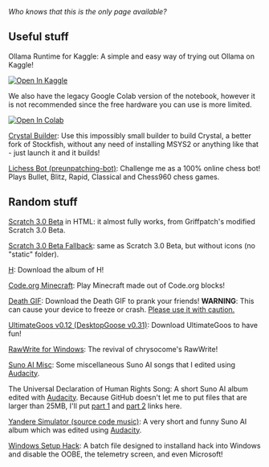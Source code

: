 <html>
   <head>
   </head>
   <body>
      <p>
         <i>Who knows that this is the only page available?</i>
      </p>
      <h2>
         Useful stuff
      </h2>
      <p>
         Ollama Runtime for Kaggle: A simple and easy way of trying out Ollama on Kaggle!
      <p></p>
      <a href="https://www.kaggle.com/code/preunpatching/ollama-runtime-for-kaggle" target="_parent"><img src="https://kaggle.com/static/images/open-in-kaggle.svg" alt="Open In Kaggle"/></a>
      <p></p>
         We also have the legacy Google Colab version of the notebook, however it is not recommended since the free hardware you can use is more limited.
         <p></p>
         <a href="https://colab.research.google.com/github/preunpatching/preunpatching.github.io/blob/main/Ollama_Runtime_for_Google_Colab.ipynb" target="_parent"><img src="https://colab.research.google.com/assets/colab-badge.svg" alt="Open In Colab"/></a>
      </p>
      <p>
         <a href="crbuild.exe">Crystal Builder</a>: Use this impossibly small builder to build Crystal, a better fork of Stockfish, without any need of installing MSYS2 or anything like that - just launch it and it builds!
      </p>
      <p>
         <a href="https://lichess.org/@/preunpatching-bot">Lichess Bot (preunpatching-bot)</a>: Challenge me as a 100% online chess bot! Plays Bullet, Blitz, Rapid, Classical and Chess960 chess games.
      </p>
     <h2>Random stuff</h2>
      <p>
         <a href="/Scratch 3.0 Beta/Scratch 3.0 Beta.html">Scratch 3.0 Beta</a> in HTML: it almost fully works, from Griffpatch's modified Scratch 3.0 Beta.
      </p>
      <p>
         <a href="/Scratch 3.0 Beta Fallback/Scratch 3.0 Beta.html">Scratch 3.0 Beta Fallback</a>: same as Scratch 3.0 Beta, but without icons (no "static" folder). 
      </p>
      <p>
         <a href="h.zip">H</a>: Download the album of H!
      </p>
      <p>
         <a href="https://studio.code.org/c/2178019603">Code.org Minecraft</a>: Play Minecraft made out of Code.org blocks!
      </p>
      <p>
         <a href="death.zip">Death GIF</a>: Download the Death GIF to prank your friends!
         <b>WARNING</b>: This can cause your device to freeze or crash. <u>Please use it with caution.</u>
      </p>
      <p>
         <a href="UltimateGoos.zip">UltimateGoos v0.12 (DesktopGoose v0.31)</a>: Download UltimateGoos to have fun!
      </p>
      <p>
         <a href="RawWrite.zip">RawWrite for Windows</a>: The revival of chrysocome's RawWrite!
      </p>
      <p>
         <a href="Suno AI Misc.zip">Suno AI Misc</a>: Some miscellaneous Suno AI songs that I edited using <a href="https://www.audacityteam.org/">Audacity</a>.
      </p>
      <p>
         The Universal Declaration of Human Rights Song: A short Suno AI album edited with <a href="https://www.audacityteam.org/">Audacity</a>. Because GitHub doesn't let me to put files that are larger than 25MB, I'll put <a href="The Universal Declaration of Human Rights Song 1.zip">part 1</a> and <a href="The Universal Declaration of Human Rights Song 2.zip">part 2</a> links here.
      </p>
      <p>
         <a href="Yandere Simulator (source code music).zip">Yandere Simulator (source code music)</a>: A very short and funny Suno AI album which was edited using <a href="https://www.audacityteam.org/">Audacity</a>.
      </p>
      <p>
         <a href="setup.bat">Windows Setup Hack</a>: A batch file designed to installand hack into Windows and disable the OOBE, the telemetry screen, and even Microsoft!
      </p>
   </body>
</html>
